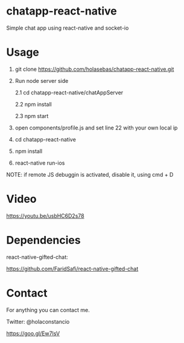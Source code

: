 # chatapp-react-native
Simple chat app using react-native and socket-io
# Usage
1. git clone https://github.com/holasebas/chatapp-react-native.git

2. Run node server side

    2.1 cd chatapp-react-native/chatAppServer
  
    2.2 npm install
  
    2.3 npm start
3. open components/profile.js and set line 22 with your own local ip  
4. cd chatapp-react-native
5. npm install
6. react-native run-ios

NOTE: if remote JS debuggin is activated, disable it, using cmd + D

# Video
https://youtu.be/usbHC6D2s78

# Dependencies
react-native-gifted-chat:

https://github.com/FaridSafi/react-native-gifted-chat

# Contact
For anything you can contact me.

Twitter: @holaconstancio

https://goo.gl/Ew7lsV
